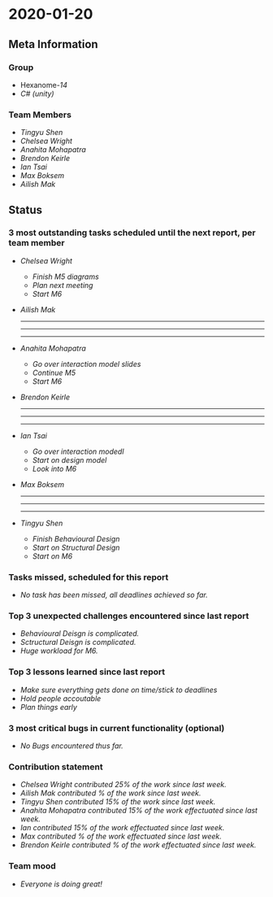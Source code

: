 # 2020-01-20

## Meta Information

### Group

 * Hexanome-*14*
 * *C# (unity)*

### Team Members

 * *Tingyu Shen*
 * *Chelsea Wright*
 * *Anahita Mohapatra*
 * *Brendon Keirle*
 * *Ian Tsai*
 * *Max Boksem*
 * *Ailish Mak*

## Status

### 3 most outstanding tasks scheduled until the next report, per team member

 * *Chelsea Wright*
   * *Finish M5 diagrams*
   * *Plan next meeting*
   * *Start M6*
   
   
 * *Ailish Mak*
   * **
   * **
   * **
 
 
 * *Anahita Mohapatra*
   * *Go over interaction model slides*
   * *Continue M5*
   * *Start M6*
 
 * *Brendon Keirle*
   * **
   * **
   * **
 
 
 * *Ian Tsai*
   * *Go over interaction modedl*
   * *Start on design model*
   * *Look into M6*


 * *Max Boksem*
   * **
   * **
   * **
 
 
 * *Tingyu Shen*
   * *Finish Behavioural Design*
   * *Start on Structural Design*
   * *Start on M6*



### Tasks missed, scheduled for this report

 * *No task has been missed, all deadlines achieved so far.*

### Top 3 unexpected challenges encountered since last report

 * *Behavioural Deisgn is complicated.*
 * *Sctructural Deisgn is complicated.*
 * *Huge workload for M6.*
 

### Top 3 lessons learned since last report

   * *Make sure everything gets done on time/stick to deadlines*
   * *Hold people accoutable*
   * *Plan things early*

### 3 most critical bugs in current functionality (optional)

 * *No Bugs encountered thus far.*

### Contribution statement

 * *Chelsea Wright contributed 25% of the work since last week.*
 * *Ailish Mak contributed % of the work since last week.*
 * *Tingyu Shen contributed 15% of the work since last week.*
 * *Anahita Mohapatra contributed 15% of the work effectuated since last week.*
 * *Ian contributed 15% of the work effectuated since last week.*
 * *Max contributed % of the work effectuated since last week.*
 * *Brendon Keirle contributed % of the work effectuated since last week.*

### Team mood

 * *Everyone is doing great!*
